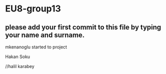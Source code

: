 # EU8-group13
## please add your first commit to this file by typing your name and surname.

mkenanoglu started to project

Hakan Soku


//halil karabey


